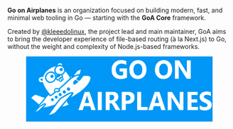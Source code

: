 **Go on Airplanes** is an organization focused on building modern, fast, and minimal web tooling in Go — starting with the **GoA Core** framework.

Created by [@kleeedolinux](https://github.com/kleeedolinux), the project lead and main maintainer, GoA aims to bring the developer experience of file-based routing (à la Next.js) to Go, without the weight and complexity of Node.js-based frameworks.
<div align="center">
  <img src="./banner.png" alt="Go on Airplanes Logo" width="420" />
  <br><br>
</div>
